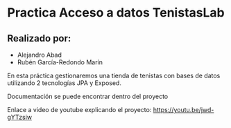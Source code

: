 # Practica Acceso a datos TenistasLab

## Realizado por:
- Alejandro Abad
- Rubén García-Redondo Marín

En esta práctica gestionaremos una tienda de tenistas con bases de datos utilizando 2 tecnologías JPA y Exposed.

Documentación se puede encontrar dentro del proyecto

Enlace a video de youtube explicando el proyecto: https://youtu.be/jwd-gYTzsiw
